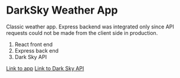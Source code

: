 # DarkSky Weather App

Classic weather app. Express backend was integrated only since API requests could not be made from the client side in production.

1. React front end
2. Express back end
3. Dark Sky API

[Link to app](https://poweredbydarksky.herokuapp.com/)
[Link to Dark Sky API](https://darksky.net/dev)
